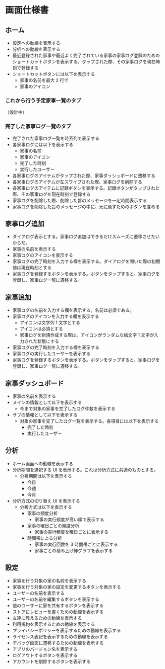 # 画面仕様書

## ホーム

- 設定への動線を表示する
- 分析への動線を表示する
- 最近登録された家事や最近よく完了されている家事の家事ログ登録のためのショートカットボタンを表示する。タップされた際、その家事ログを現在時刻で登録する
- ショートカットボタンには以下を表示する
  - 家事の名前を最大 2 行で
  - 家事のアイコン

### これから行う予定家事一覧のタブ

（設計中）

### 完了した家事ログ一覧のタブ

- 完了された家事ログ一覧を時系列で表示する
- 各家事ログには以下を表示する
  - 家事の名前
  - 家事のアイコン
  - 完了した時刻
  - 実行したユーザー
- 各家事ログのアイテムがタップされた際、家事ダッシュボードに遷移する
- 各家事ログのアイテムが左スワイプされた際、家事ログを削除する
- 各家事ログのアイテムに記録ボタンを表示する。記録ボタンがタップされた際、その家事ログを現在時刻で登録する
- 家事ログを削除した際、削除した旨のメッセージを一定時間表示する
- 家事ログを削除した旨のメッセージの中に、元に戻すためのボタンを含める

## 家事ログ追加

- ダイアログ表示とする。家事ログ追加はできるだけスムーズに遷移させたいからだ。
- 家事の名前を表示する
- 家事ログのアイコンを表示する
- 家事ログの完了時刻を入力する欄を表示する。ダイアログを開いた際の初期値は現在時刻とする
- 家事ログを登録するボタンを表示する。ボタンをタップすると、家事ログを登録し、家事ログ一覧に遷移する。

## 家事追加

- 家事ログの名前を入力する欄を表示する。名前は必須である。
- 家事ログのアイコンを入力する欄を表示する
  - アイコンは文字列 1 文字とする
  - アイコンは必須とする
  - 家事ログを新規作成する際は、アイコンがランダムな絵文字 1 文字が入力された状態にする
- 家事ログの完了時刻を入力する欄を表示する
- 家事ログの実行したユーザーを表示する
- 家事ログを登録するボタンを表示する。ボタンをタップすると、家事ログを登録し、家事ログ一覧に遷移する。

## 家事ダッシュボード

- 家事の名前を表示する
- メインの情報として以下を表示する
  - 今まで対象の家事を完了したログ件数を表示する
- サブの情報として以下を表示する
  - 対象の家事を完了したログ一覧を表示する。各項目には以下を表示する
    - 完了した時刻
    - 実行したユーザー

## 分析

- ホーム画面への動線を表示する
- 分析期間を選択する UI を表示する。これは分析方式に共通のものとする。
  - 分析期間は以下を表示する
    - 今日
    - 今週
    - 今月
- 分析方式の切り替え UI を表示する
  - 分析方式は以下を表示する
    - 家事の頻度分析
      - 家事の実行頻度が高い順で表示する
    - 家事の曜日ごとの頻度分析
      - 家事の実行頻度を曜日ごとに表示する
    - 時間帯による分析
      - 家事の実行回数を 3 時間帯ごとに表示する
      - 家事ごとの積み上げ棒グラフを表示する

## 設定

- 家事を行う対象の家の名前を表示する
- 家事を行う対象の家の設定を変更するボタンを表示する
- ユーザーの名前を表示する
- ユーザーの名前を編集するボタンを表示する
- 他のユーザーに家を共有するボタンを表示する
- ストアにレビューを書くための動線を表示する
- 友達に教えるための動線を表示する
- 利用規約を表示するための動線を表示する
- プライバシーポリシーを表示するための動線を表示する
- ライセンス表記を表示するための動線を表示する
- デバッグ画面に遷移するための動線を表示する
- アプリのバージョン名を表示する
- ログアウトするボタンを表示する
- アカウントを削除するボタンを表示する
